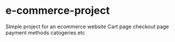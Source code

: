 # e-commerce-project
Simple project for an ecommerce website 
Cart page 
checkout page 
payment methods
catogeries etc
